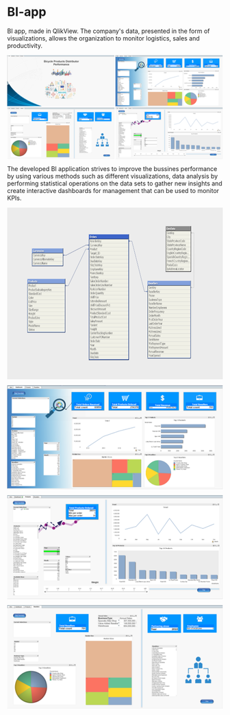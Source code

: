 # BI-app
BI app, made in QlikView. The company's data, presented in the form of visualizations, allows the organization to monitor logistics, sales and productivity.

<p align="center">
<img align="center" src="https://github.com/PmnAngelov/BI-app/blob/main/imgs/Overall.png" />
</p>


The developed BI application strives to improve the bussines performance by using various methods such as different visualizations, data analysis by performing statistical operations on the data sets to gather new insights and create interactive dashboards for management that can be used to monitor KPIs.


<p align="center">
<img align="center" src="https://github.com/PmnAngelov/BI-app/blob/main/imgs/Tables.PNG" width="800" height="400" />
</p>


<p align="center">
<img align="center" src="https://github.com/PmnAngelov/BI-app/blob/main/imgs/MainDashboard.PNG " />
</p>


<p align="center">
<img align="center" src="https://github.com/PmnAngelov/BI-app/blob/main/imgs/Products.PNG" />
</p>

<p align="center">
<img align="center" src="https://github.com/PmnAngelov/BI-app/blob/main/imgs/Resellers.PNG" />
</p>








